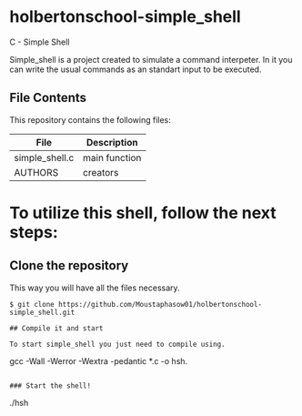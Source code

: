 # holbertonschool-simple_shell
C - Simple Shell

Simple_shell is a project created to simulate a command interpeter. In it you can write the usual commands as an standart input to be executed.

## File Contents
This repository contains the following files:

|   **File**   |   **Description**   |
| -------------- | --------------------- |
| simple_shell.c | main function |
| AUTHORS | creators |



# To utilize this shell, follow the next steps:

## Clone the repository

This way you will have all the files necessary.

```
$ git clone https://github.com/Moustaphasow01/holbertonschool-simple_shell.git

## Compile it and start

To start simple_shell you just need to compile using.

```
gcc -Wall -Werror -Wextra -pedantic *.c -o hsh.
```

### Start the shell!

```
./hsh
```  